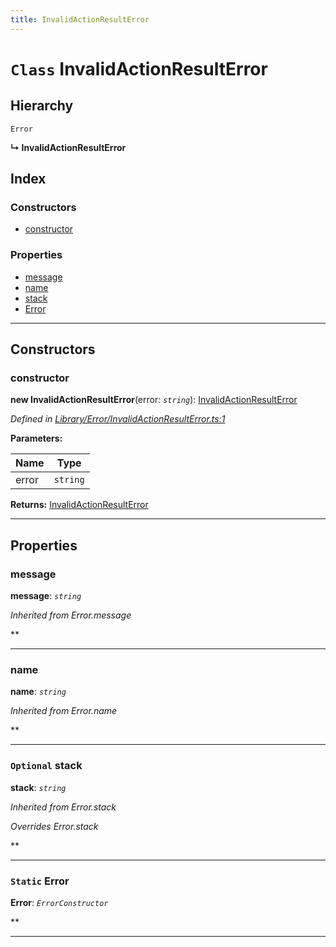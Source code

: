 ```yaml
---
title: InvalidActionResultError
---
```


# `Class` InvalidActionResultError

## Hierarchy

 `Error`

**↳ InvalidActionResultError**

## Index

### Constructors

* [constructor](invalidactionresulterror#constructor)

### Properties

* [message](invalidactionresulterror#message)
* [name](invalidactionresulterror#name)
* [stack](invalidactionresulterror#stack)
* [Error](invalidactionresulterror#error)

---

## Constructors

<a id="constructor"></a>

###  constructor

**new InvalidActionResultError**(error: *`string`*): [InvalidActionResultError](invalidactionresulterror)

*Defined in [Library/Error/InvalidActionResultError.ts:1](https://github.com/SpoonX/stix/blob/88d2215/src/Library/Error/InvalidActionResultError.ts#L1)*

**Parameters:**

| Name | Type |
| ------ | ------ |
| error | `string` |

**Returns:** [InvalidActionResultError](invalidactionresulterror)

___

## Properties

<a id="message"></a>

###  message

**message**: *`string`*

*Inherited from Error.message*

**

___
<a id="name"></a>

###  name

**name**: *`string`*

*Inherited from Error.name*

**

___
<a id="stack"></a>

### `Optional` stack

**stack**: *`string`*

*Inherited from Error.stack*

*Overrides Error.stack*

**

___
<a id="error"></a>

### `Static` Error

**Error**: *`ErrorConstructor`*

**

___

